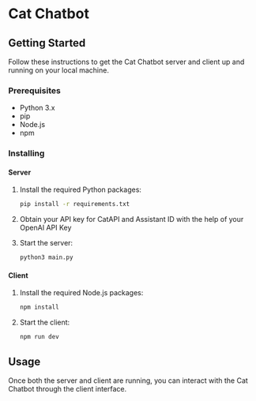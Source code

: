 # Cat Chatbot

## Getting Started

Follow these instructions to get the Cat Chatbot server and client up and running on your local machine.

### Prerequisites

- Python 3.x
- pip
- Node.js
- npm

### Installing

#### Server

1. Install the required Python packages:
    ```sh
    pip install -r requirements.txt
    ```

2. Obtain your API key for CatAPI and Assistant ID with the help of your OpenAI API Key

3. Start the server:
    ```sh
    python3 main.py
    ```

#### Client

1. Install the required Node.js packages:
    ```sh
    npm install
    ```

2. Start the client:
    ```sh
    npm run dev
    ```

## Usage

Once both the server and client are running, you can interact with the Cat Chatbot through the client interface.